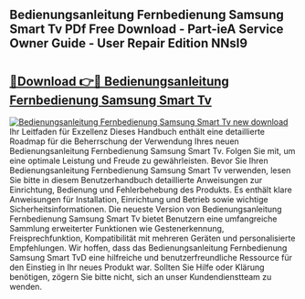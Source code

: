 ## Bedienungsanleitung Fernbedienung Samsung Smart Tv PDf Free Download - Part-ieA Service Owner Guide - User Repair Edition NNsI9

# <h2><a href="http://df23y4y.blite.top/?on=Bedienungsanleitung+Fernbedienung+Samsung+Smart+Tv">🔗Download 👉🔴 Bedienungsanleitung Fernbedienung Samsung Smart Tv</a></h2>

[![Bedienungsanleitung Fernbedienung Samsung Smart Tv new download](https://i.imgur.com/lujVjoI.png)](http://df23y4y.blite.top/?on=Bedienungsanleitung+Fernbedienung+Samsung+Smart+Tv)
Ihr Leitfaden für Exzellenz Dieses Handbuch enthält eine detaillierte Roadmap für die Beherrschung der Verwendung Ihres neuen Bedienungsanleitung Fernbedienung Samsung Smart Tv. Folgen Sie mit, um eine optimale Leistung und Freude zu gewährleisten. Bevor Sie Ihren Bedienungsanleitung Fernbedienung Samsung Smart Tv verwenden, lesen Sie bitte in diesem Benutzerhandbuch detaillierte Anweisungen zur Einrichtung, Bedienung und Fehlerbehebung des Produkts. Es enthält klare Anweisungen für Installation, Einrichtung und Betrieb sowie wichtige Sicherheitsinformationen. Die neueste Version von Bedienungsanleitung Fernbedienung Samsung Smart Tv bietet Benutzern eine umfangreiche Sammlung erweiterter Funktionen wie Gestenerkennung, Freisprechfunktion, Kompatibilität mit mehreren Geräten und personalisierte Empfehlungen. Wir hoffen, dass das Bedienungsanleitung Fernbedienung Samsung Smart TvD eine hilfreiche und benutzerfreundliche Ressource für den Einstieg in Ihr neues Produkt war. Sollten Sie Hilfe oder Klärung benötigen, zögern Sie bitte nicht, sich an unser Kundendienstteam zu wenden.

